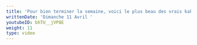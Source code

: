 ```yaml
---
title: 'Pour bien terminer la semaine, voici le plus beau des vrais kakapos'
writtenDate: 'Dimanche 11 Avril '
youtubeID: bhTU__jVP8E
weight: 11
type: video
---
```

